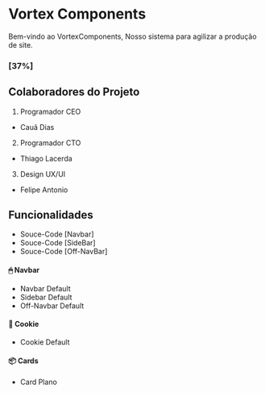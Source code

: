 # Vortex Components

Bem-vindo ao VortexComponents, Nosso sistema para agilizar a produção de site.

### [37%]

## Colaboradores do Projeto

1. Programador CEO
- Cauã Dias

2. Programador CTO
- Thiago Lacerda

3. Design UX/UI
- Felipe Antonio

## Funcionalidades
- Souce-Code [Navbar]
- Souce-Code [SideBar]
- Souce-Code [Off-NavBar]

#### 🖱 Navbar
- Navbar Default
- Sidebar Default
- Off-Navbar Default

#### 🍪 Cookie
- Cookie Default

#### 📦 Cards
- Card Plano
